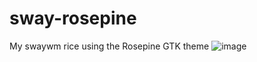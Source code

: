 # sway-rosepine
My swaywm rice using the Rosepine GTK theme
![image](https://github.com/Narmis-E/sway-rosepine/assets/109248529/75bf9dd1-f75e-45cd-a867-83a2676d156a)
